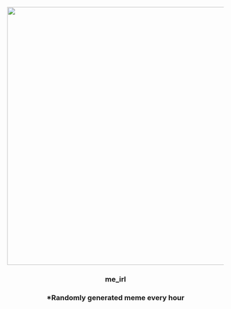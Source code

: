 <p align="center">
        <img src="https://i.redd.it/lwhvwfiksrq81.jpg" width="600" height="600">
        </p>
        <h3 align="center">me_irl</h3>
        <h3 align="center">*Randomly generated meme every hour</h3>
    